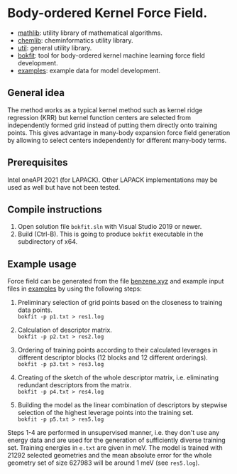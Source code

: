 # Body-ordered Kernel Force Field.

* [mathlib](mathlib): utility library of mathematical algorithms.
* [chemlib](chemlib): cheminformatics utility library.
* [util](util): general utility library.
* [bokfit](bokfit): tool for body-ordered kernel machine learning force field development.
* [examples](examples): example data for model development.

## General idea

The method works as a typical kernel method such as kernel ridge regression (KRR) but kernel function centers are selected from independently formed grid instead
of putting them directly onto training points. This gives advantage in many-body expansion force field generation by allowing to select
centers independently for different many-body terms.

## Prerequisites

Intel oneAPI 2021 (for LAPACK). Other LAPACK implementations may be used as well but have not been tested.

## Compile instructions

1. Open solution file `bokfit.sln` with Visual Studio 2019 or newer.
1. Build (Ctrl-B). This is going to produce `bokfit` executable in the subdirectory of x64.

## Example usage

Force field can be generated from the file [benzene.xyz](http://www.quantum-machine.org/gdml/data/xyz/md17_benzene2017.zip) and example input files in [examples](examples) by using the following steps:

1) Preliminary selection of grid points based on the closeness to training data points.  
`bokfit -p p1.txt > res1.log`

2) Calculation of descriptor matrix.  
`bokfit -p p2.txt > res2.log`

3) Ordering of training points according to their calculated leverages in different descriptor blocks (12 blocks and 12 different orderings).  
`bokfit -p p3.txt > res3.log`

4) Creating of the sketch of the whole descriptor matrix, i.e. eliminating redundant descriptors from the matrix.  
`bokfit -p p4.txt > res4.log`

5) Building the model as the linear combination of descriptors by stepwise selection of the highest leverage points into the training set.  
`bokfit -p p5.txt > res5.log`

Steps 1-4 are performed in unsupervised manner, i.e. they don't use any energy data and are used for the generation of sufficiently diverse training set.
Training energies in `e.txt` are given in meV. The model is trained with 21292 selected geometries and the mean absolute error for the whole geometry set of size 627983 will
be around 1 meV (see `res5.log`).
